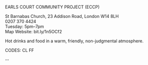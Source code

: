 EARLS COURT COMMUNITY PROJECT (ECCP)

St Barnabas Church, 23 Addison Road, London W14 8LH  
0207 370 4424  
Tuesday: 5pm–7pm  
Map   Website: bit.ly/1n5OCf2  

Hot drinks and food in a warm, friendly, non-judgmental atmosphere.

CODES: CL FF

--

